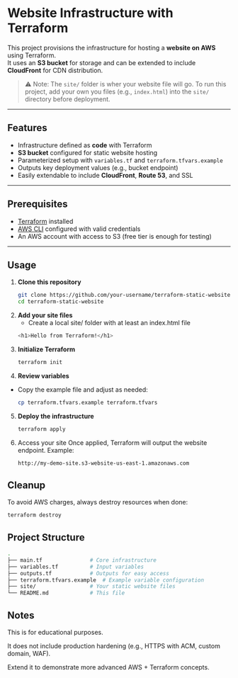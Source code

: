 #  Website Infrastructure with Terraform

This project provisions the infrastructure for hosting a **website on AWS** using Terraform.  
It uses an **S3 bucket** for storage and can be extended to include **CloudFront** for CDN distribution.  

> ⚠️ Note: The `site/` folder is wher your website file will go. To run this project, add your own you files (e.g., `index.html`) into the `site/` directory before deployment.

---

## Features

- Infrastructure defined as **code** with Terraform
- **S3 bucket** configured for static website hosting
- Parameterized setup with `variables.tf` and `terraform.tfvars.example`
- Outputs key deployment values (e.g., bucket endpoint)
- Easily extendable to include **CloudFront**, **Route 53**, and SSL

---

## Prerequisites

- [Terraform](https://www.terraform.io/downloads) installed
- [AWS CLI](https://docs.aws.amazon.com/cli/) configured with valid credentials
- An AWS account with access to S3 (free tier is enough for testing)

---

## Usage

1. **Clone this repository**
   ```bash
   git clone https://github.com/your-username/terraform-static-website.git
   cd terraform-static-website
2. **Add your site files**
   - Create a local site/ folder with at least an index.html file
   ```bash
   <h1>Hello from Terraform!</h1>
3. **Initialize Terraform**
   ```bash
   terraform init
4. **Review variables**
 - Copy the example file and adjust as needed:
   ```bash
   cp terraform.tfvars.example terraform.tfvars
5. **Deploy the infrastructure**
   ```bash
   terraform apply
6. Access your site
   Once applied, Terraform will output the website endpoint. Example:
   ```bash
   http://my-demo-site.s3-website-us-east-1.amazonaws.com

## Cleanup

   To avoid AWS charges, always destroy resources when done:
   ```bash
   terraform destroy
   ```

## Project Structure

   ```bash 
.
├── main.tf               # Core infrastructure
├── variables.tf          # Input variables
├── outputs.tf            # Outputs for easy access
├── terraform.tfvars.example  # Example variable configuration
├── site/                 # Your static website files
└── README.md             # This file
   ```
   
## Notes

This is for educational purposes.

It does not include production hardening (e.g., HTTPS with ACM, custom domain, WAF).

Extend it to demonstrate more advanced AWS + Terraform concepts.
